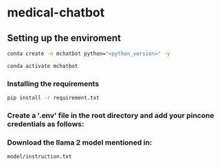 # medical-chatbot


## Setting up the enviroment

```bash
conda create -n mchatbot python="<python_version>" -y
```

```bash
conda activate mchatbot
```

### Installing the requirements
```bash
pip install -r requirement.txt
```

### Create a '.env' file in the root directory and add your pincone credentials as follows:


### Download the llama 2 model mentioned in:
```model/instruction.txt```

